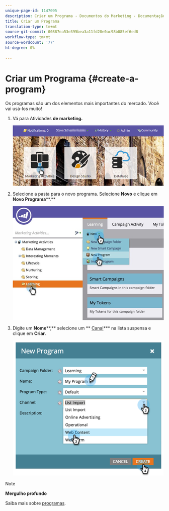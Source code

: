 ```yaml
---
unique-page-id: 1147095
description: Criar um Programa - Documentos do Marketing - Documentação do produto
title: Criar um Programa
translation-type: tm+mt
source-git-commit: 00887ea53e395bea3a11fd28e0ac98b085ef6ed8
workflow-type: tm+mt
source-wordcount: '77'
ht-degree: 0%

---
```



# Criar um Programa {#create-a-program}

Os programas são um dos elementos mais importantes do mercado. Você vai usá-los muito!

1. Vá para Atividades **de marketing.**

   ![](assets/login-marketing-activities.png)

1. Selecione a pasta para o novo programa. Selecione **Novo** e clique em **Novo Programa****.**

   ![](assets/leadlifecycle.jpg)

1. Digite um **Nome****,** selecione um ** [Canal](http://docs.marketo.com/display/DOCS/Create+a+Program+Channel)*** na lista suspensa e clique em **Criar.**

   ![](assets/image2015-2-5-16-3a33-3a23.png)

>[!NOTE]
>
>**Mergulho profundo**
>
>Saiba mais sobre [programas](http://docs.marketo.com/display/docs/programs).

